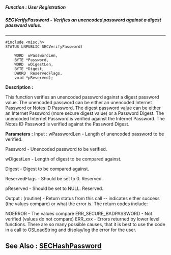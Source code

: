 ##### Function : User Registration
##### SECVerifyPassword - Verifies an unencoded password against a digest password value.
---
```
#include <misc.h>
STATUS LNPUBLIC SECVerifyPassword(

	WORD  wPasswordLen,
	BYTE *Password,
	WORD  wDigestLen,
	BYTE *Digest,
	DWORD  ReservedFlags,
	void *pReserved);
```
**Description :**

This function verifies an unencoded password against a digest password value. 
The unencoded password can be either an unencoded Internet Password or Notes ID 
Password. The digest password value can be either an Internet Password (more 
secure digest value) or a Password Digest. The unencoded Internet Password is 
verified against the Internet Password. The Notes ID Password is verified 
against the Password Digest. 

**Parameters :**
Input :
wPasswordLen  -  Length of unencoded password to be verified.

Password  -  Unencoded password to be verified.

wDigestLen  -  Length of digest to be compared against.

Digest  -  Digest to be compared against.

ReservedFlags  -  Should be set to 0. Reserved.

pReserved  -  Should be set to NULL. Reserved.

Output :
(routine)  -  Return status from this call -- indicates either success (the values compare) or what the error is. The return codes include:

NOERROR -  The values compare 
ERR_SECURE_BADPASSWORD - Not verified (values do not compare)
ERR_xxx - Errors returned by lower level functions.  There are so many possible causes, that it is best to use the code in a call to OSLoadString and display/log the error for the user.



**See Also :**
[SECHashPassword](/reference/Func/SECHashPassword)
---
